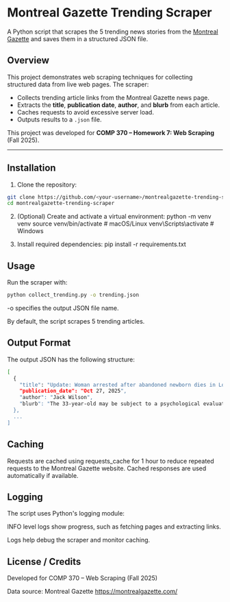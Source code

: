 # Montreal Gazette Trending Scraper

A Python script that scrapes the 5 trending news stories from the [Montreal Gazette](https://montrealgazette.com/category/news/) and saves them in a structured JSON file.

## Overview
This project demonstrates web scraping techniques for collecting structured data from live web pages. The scraper:
- Collects trending article links from the Montreal Gazette news page.
- Extracts the **title**, **publication date**, **author**, and **blurb** from each article.
- Caches requests to avoid excessive server load.
- Outputs results to a `.json` file.

This project was developed for **COMP 370 – Homework 7: Web Scraping** (Fall 2025).

---

## Installation

1. Clone the repository:
```bash
git clone https://github.com/<your-username>/montrealgazette-trending-scraper.git
cd montrealgazette-trending-scraper
```
2. (Optional) Create and activate a virtual environment:
python -m venv venv
source venv/bin/activate  # macOS/Linux
venv\Scripts\activate     # Windows

3. Install required dependencies:
pip install -r requirements.txt

## Usage

Run the scraper with:

```bash
python collect_trending.py -o trending.json
```

-o specifies the output JSON file name.

By default, the script scrapes 5 trending articles. 

## Output Format

The output JSON has the following structure:
```bash
[
  {
    "title": "Update: Woman arrested after abandoned newborn dies in Longueuil",
    "publication_date": "Oct 27, 2025",
    "author": "Jack Wilson",
    "blurb": "The 33-year-old may be subject to a psychological evaluation and could face charges in connection with the infant's death, police said."
  },
  ...
]
```
## Caching

Requests are cached using requests_cache for 1 hour to reduce repeated requests to the Montreal Gazette website. Cached responses are used automatically if available.

## Logging

The script uses Python's logging module:

INFO level logs show progress, such as fetching pages and extracting links.

Logs help debug the scraper and monitor caching.

## License / Credits

Developed for COMP 370 – Web Scraping (Fall 2025)

Data source: Montreal Gazette https://montrealgazette.com/